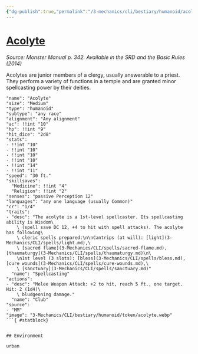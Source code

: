 ```yaml
---
{"dg-publish":true,"permalink":"/3-mechanics/cli/bestiary/humanoid/acolyte/","tags":["ttrpg-cli/compendium/src/5e/mm","ttrpg-cli/monster/cr/1-4","ttrpg-cli/monster/environment/urban","ttrpg-cli/monster/size/medium","ttrpg-cli/monster/type/humanoid/any-race"],"noteIcon":""}
---
```


# [Acolyte](3-Mechanics\CLI\bestiary\humanoid/acolyte.md)
*Source: Monster Manual p. 342. Available in the <span title='Systems Reference Document (5.1)'>SRD</span> and the Basic Rules (2014)*  

Acolytes are junior members of a clergy, usually answerable to a priest. They perform a variety of functions in a temple and are granted minor spellcasting power by their deities.

```statblock
"name": "Acolyte"
"size": "Medium"
"type": "humanoid"
"subtype": "any race"
"alignment": "Any alignment"
"ac": !!int "10"
"hp": !!int "9"
"hit_dice": "2d8"
"stats":
- !!int "10"
- !!int "10"
- !!int "10"
- !!int "10"
- !!int "14"
- !!int "11"
"speed": "30 ft."
"skillsaves":
  "Medicine": !!int "4"
  "Religion": !!int "2"
"senses": "passive Perception 12"
"languages": "any one language (usually Common)"
"cr": "1/4"
"traits":
- "desc": "The acolyte is a 1st-level spellcaster. Its spellcasting ability is Wisdom\
    \ (spell save DC 12, +4 to hit with spell attacks). The acolyte has following\
    \ cleric spells prepared:\n\nCantrips (at will): [light](3-Mechanics/CLI/spells/light.md),\
    \ [sacred flame](3-Mechanics/CLI/spells/sacred-flame.md), [thaumaturgy](3-Mechanics/CLI/spells/thaumaturgy.md)\n\
    \n1st level (3 slots): [bless](3-Mechanics/CLI/spells/bless.md), [cure wounds](3-Mechanics/CLI/spells/cure-wounds.md),\
    \ [sanctuary](3-Mechanics/CLI/spells/sanctuary.md)"
  "name": "Spellcasting"
"actions":
- "desc": "Melee Weapon Attack: +2 to hit, reach 5 ft., one target. Hit: 2 (1d4)\
    \ bludgeoning damage."
  "name": "Club"
"source":
- "MM"
"image": "3-Mechanics/CLI/bestiary/humanoid/token/acolyte.webp"
```{ #statblock}


## Environment

urban